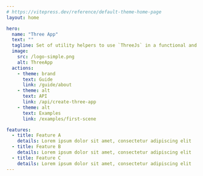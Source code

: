 ```yaml
---
# https://vitepress.dev/reference/default-theme-home-page
layout: home

hero:
  name: "Three App"
  text: ""
  tagline: Set of utility helpers to use `ThreeJs` in a functional and declarative way
  image:
    src: /logo-simple.png
    alt: ThreeApp
  actions:
    - theme: brand
      text: Guide
      link: /guide/about
    - theme: alt
      text: API
      link: /api/create-three-app
    - theme: alt
      text: Examples
      link: /examples/first-scene

features:
  - title: Feature A
    details: Lorem ipsum dolor sit amet, consectetur adipiscing elit
  - title: Feature B
    details: Lorem ipsum dolor sit amet, consectetur adipiscing elit
  - title: Feature C
    details: Lorem ipsum dolor sit amet, consectetur adipiscing elit
---
```

